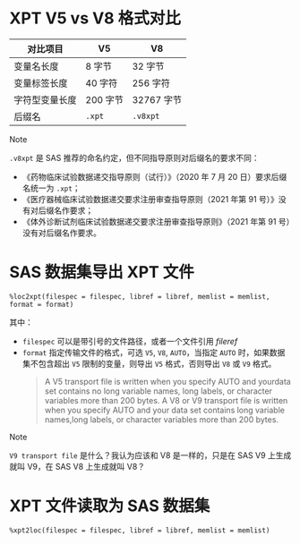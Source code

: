 # XPT V5 vs V8 格式对比

| 对比项目       | V5       | V8         |
| -------------- | -------- | ---------- |
| 变量名长度     | 8 字节   | 32 字节    |
| 变量标签长度   | 40 字符  | 256 字符   |
| 字符型变量长度 | 200 字节 | 32767 字节 |
| 后缀名         | `.xpt`   | `.v8xpt`   |

> [!NOTE]
>
> `.v8xpt` 是 SAS 推荐的命名约定，但不同指导原则对后缀名的要求不同：
>
> - 《药物临床试验数据递交指导原则（试行）》（2020 年 7 月 20 日）要求后缀名统一为 `.xpt`；
> - 《医疗器械临床试验数据递交要求注册审查指导原则（2021 年第 91 号）》没有对后缀名作要求；
> - 《体外诊断试剂临床试验数据递交要求注册审查指导原则》（2021 年第 91 号）没有对后缀名作要求。

# SAS 数据集导出 XPT 文件

```sas
%loc2xpt(filespec = filespec, libref = libref, memlist = memlist, format = format)
```

其中：

- `filespec` 可以是带引号的文件路径，或者一个文件引用 _fileref_
- `format` 指定传输文件的格式，可选 `V5`, `V8`, `AUTO`，当指定 `AUTO` 时，如果数据集不包含超出 `V5` 限制的变量，则导出 `V5` 格式，否则导出 `V8` 或 `V9` 格式。
  > A V5 transport file is written when you specify AUTO and yourdata set contains no long variable names, long labels, or character variables more than 200 bytes. A V8 or V9 transport file is written when you specify AUTO and your data set contains long variable names,long labels, or character variables more than 200 bytes.

> [!NOTE]
>
> `V9 transport file` 是什么？我认为应该和 V8 是一样的，只是在 SAS V9 上生成就叫 V9，在 SAS V8 上生成就叫 V8？

# XPT 文件读取为 SAS 数据集

```sas
%xpt2loc(filespec = filespec, libref = libref, memlist = memlist)
```
